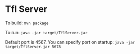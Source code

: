 Tfl Server
==========


To build: `mvn package`

To run: `java -jar target/TflServer.jar`

Default port is 4567. You can specify port on startup: `java -jar target/TflServer.jar 5678`

